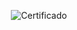 <div align="center">

  ![Certificado](https://user-images.githubusercontent.com/86432393/150785619-0ce71566-0330-409d-95bb-026990c7d217.png)

<div>
